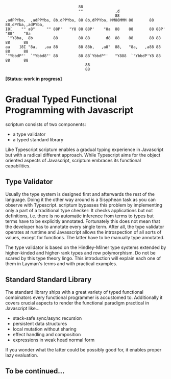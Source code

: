 ```
                                88                                                    
                                ""              ,d                                    
                                                88                                    
,adPPYba,  ,adPPYba, 8b,dPPYba, 88 8b,dPPYba, MM88MMM 88       88 88,dPYba,,adPYba,   
I8[    "" a8"     "" 88P'   "Y8 88 88P'    "8a  88    88       88 88P'   "88"    "8a  
 `"Y8ba,  8b         88         88 88       d8  88    88       88 88      88      88  
aa    ]8I "8a,   ,aa 88         88 88b,   ,a8"  88,   "8a,   ,a88 88      88      88  
`"YbbdP"'  `"Ybbd8"' 88         88 88`YbbdP"'   "Y888  `"YbbdP'Y8 88      88      88  
                                   88                                                 
                                   88                                                 
```
**[Status: work in progress]**

# Gradual Typed Functional Programming with Javascript

scriptum consists of two components:

* a type validator
* a typed standard library

Like Typescript scriptum enables a gradual typing experience in Javascript but with a radical different approach. While Typescript aims for the object oriented aspects of Javascript, scriptum embraces its functional capabilities.

## Type Validator

Usually the type system is designed first and afterwards the rest of the language. Doing it the other way around is a Sisyphean task as you can observe with Typescript. scriptum bypasses this problem by implementing only a part of a traditional type checker: It checks applications but not definitions, i.e. there is no automatic inference from terms to types but terms have to be explicitly annotated. Fortunately this does not mean that the developer has to annotate every single term. After all, the type validator operates at runtime and Javasscript allows the introspection of all sorts of values, except for functions. The latter have to be manually type annotated.

The type validator is based on the Hindley-Milner type systems extended by higher-kinded and higher-rank types and row polymorphism. Do not be scared by this type theory lingo. This introduction will explain each one of them in Layman's terms and with practical examples.

## Standard Standard Library

The standard library ships with a great variety of typed functional combinators every functional programmer is accustomed to. Additionally it covers crucial aspects to render the functional paradigm practical in Javascript like...

* stack-safe sync/async recursion
* persistent data structures
* local mutation without sharing
* effect handling and composition
* expressions in weak head normal form

If you wonder what the latter could be possibly good for, it enables proper lazy evaluation.

## To be continued...
